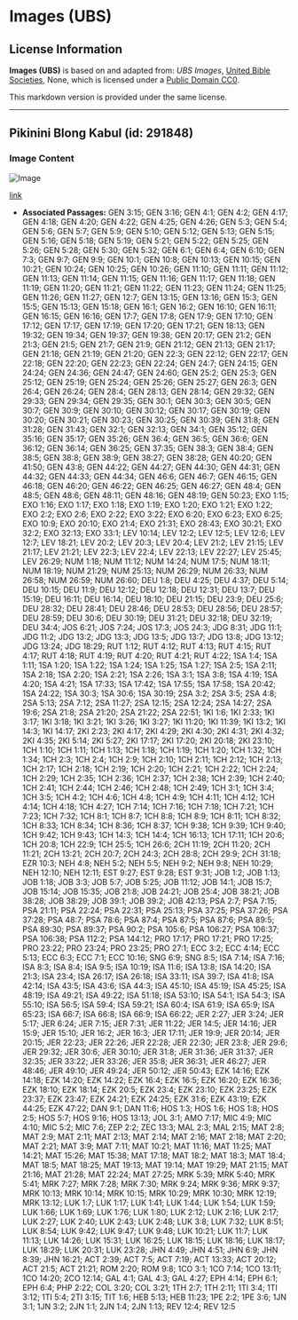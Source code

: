 # Images (UBS)

## License Information

**Images (UBS)** is based on and adapted from: _UBS Images_, [United Bible Societies](https://unitedbiblesocieties.org/), None, which is licensed under a [Public Domain CC0](https://creativecommons.org/public-domain/cc0/).

This markdown version is provided under the same license.



--------------------------------

## Pikinini Blong Kabul (id: 291848)

### Image Content

![Image](https://cdn.aquifer.bible/aquifer-content/resources/Media/WEB-0129_children_of_kabul.jpg)

[link](https://cdn.aquifer.bible/aquifer-content/resources/Media/WEB-0129_children_of_kabul.jpg)

* **Associated Passages:** GEN 3:15; GEN 3:16; GEN 4:1; GEN 4:2; GEN 4:17; GEN 4:18; GEN 4:20; GEN 4:22; GEN 4:25; GEN 4:26; GEN 5:3; GEN 5:4; GEN 5:6; GEN 5:7; GEN 5:9; GEN 5:10; GEN 5:12; GEN 5:13; GEN 5:15; GEN 5:16; GEN 5:18; GEN 5:19; GEN 5:21; GEN 5:22; GEN 5:25; GEN 5:26; GEN 5:28; GEN 5:30; GEN 5:32; GEN 6:1; GEN 6:4; GEN 6:10; GEN 7:3; GEN 9:7; GEN 9:9; GEN 10:1; GEN 10:8; GEN 10:13; GEN 10:15; GEN 10:21; GEN 10:24; GEN 10:25; GEN 10:26; GEN 11:10; GEN 11:11; GEN 11:12; GEN 11:13; GEN 11:14; GEN 11:15; GEN 11:16; GEN 11:17; GEN 11:18; GEN 11:19; GEN 11:20; GEN 11:21; GEN 11:22; GEN 11:23; GEN 11:24; GEN 11:25; GEN 11:26; GEN 11:27; GEN 12:7; GEN 13:15; GEN 13:16; GEN 15:3; GEN 15:5; GEN 15:13; GEN 15:18; GEN 16:1; GEN 16:2; GEN 16:10; GEN 16:11; GEN 16:15; GEN 16:16; GEN 17:7; GEN 17:8; GEN 17:9; GEN 17:10; GEN 17:12; GEN 17:17; GEN 17:19; GEN 17:20; GEN 17:21; GEN 18:13; GEN 19:32; GEN 19:34; GEN 19:37; GEN 19:38; GEN 20:17; GEN 21:2; GEN 21:3; GEN 21:5; GEN 21:7; GEN 21:9; GEN 21:12; GEN 21:13; GEN 21:17; GEN 21:18; GEN 21:19; GEN 21:20; GEN 22:3; GEN 22:12; GEN 22:17; GEN 22:18; GEN 22:20; GEN 22:23; GEN 22:24; GEN 24:7; GEN 24:15; GEN 24:24; GEN 24:36; GEN 24:47; GEN 24:60; GEN 25:2; GEN 25:3; GEN 25:12; GEN 25:19; GEN 25:24; GEN 25:26; GEN 25:27; GEN 26:3; GEN 26:4; GEN 26:24; GEN 28:4; GEN 28:13; GEN 28:14; GEN 29:32; GEN 29:33; GEN 29:34; GEN 29:35; GEN 30:1; GEN 30:3; GEN 30:5; GEN 30:7; GEN 30:9; GEN 30:10; GEN 30:12; GEN 30:17; GEN 30:19; GEN 30:20; GEN 30:21; GEN 30:23; GEN 30:25; GEN 30:39; GEN 31:8; GEN 31:28; GEN 31:43; GEN 32:1; GEN 32:13; GEN 34:1; GEN 35:12; GEN 35:16; GEN 35:17; GEN 35:26; GEN 36:4; GEN 36:5; GEN 36:6; GEN 36:12; GEN 36:14; GEN 36:25; GEN 37:35; GEN 38:3; GEN 38:4; GEN 38:5; GEN 38:8; GEN 38:9; GEN 38:27; GEN 38:28; GEN 40:20; GEN 41:50; GEN 43:8; GEN 44:22; GEN 44:27; GEN 44:30; GEN 44:31; GEN 44:32; GEN 44:33; GEN 44:34; GEN 46:6; GEN 46:7; GEN 46:15; GEN 46:18; GEN 46:20; GEN 46:22; GEN 46:25; GEN 46:27; GEN 48:4; GEN 48:5; GEN 48:6; GEN 48:11; GEN 48:16; GEN 48:19; GEN 50:23; EXO 1:15; EXO 1:16; EXO 1:17; EXO 1:18; EXO 1:19; EXO 1:20; EXO 1:21; EXO 1:22; EXO 2:2; EXO 2:6; EXO 2:22; EXO 3:22; EXO 6:20; EXO 6:23; EXO 6:25; EXO 10:9; EXO 20:10; EXO 21:4; EXO 21:31; EXO 28:43; EXO 30:21; EXO 32:2; EXO 32:13; EXO 33:1; LEV 10:14; LEV 12:2; LEV 12:5; LEV 12:6; LEV 12:7; LEV 18:21; LEV 20:2; LEV 20:3; LEV 20:4; LEV 21:2; LEV 21:15; LEV 21:17; LEV 21:21; LEV 22:3; LEV 22:4; LEV 22:13; LEV 22:27; LEV 25:45; LEV 26:29; NUM 1:18; NUM 11:12; NUM 14:24; NUM 17:5; NUM 18:11; NUM 18:19; NUM 21:29; NUM 25:13; NUM 26:29; NUM 26:33; NUM 26:58; NUM 26:59; NUM 26:60; DEU 1:8; DEU 4:25; DEU 4:37; DEU 5:14; DEU 10:15; DEU 11:9; DEU 12:12; DEU 12:18; DEU 12:31; DEU 13:7; DEU 15:19; DEU 16:11; DEU 16:14; DEU 18:10; DEU 21:15; DEU 23:9; DEU 25:6; DEU 28:32; DEU 28:41; DEU 28:46; DEU 28:53; DEU 28:56; DEU 28:57; DEU 28:59; DEU 30:6; DEU 30:19; DEU 31:21; DEU 32:18; DEU 32:19; DEU 34:4; JOS 6:21; JOS 7:24; JOS 17:3; JOS 24:3; JDG 8:31; JDG 11:1; JDG 11:2; JDG 13:2; JDG 13:3; JDG 13:5; JDG 13:7; JDG 13:8; JDG 13:12; JDG 13:24; JDG 18:29; RUT 1:12; RUT 4:12; RUT 4:13; RUT 4:15; RUT 4:17; RUT 4:18; RUT 4:19; RUT 4:20; RUT 4:21; RUT 4:22; 1SA 1:4; 1SA 1:11; 1SA 1:20; 1SA 1:22; 1SA 1:24; 1SA 1:25; 1SA 1:27; 1SA 2:5; 1SA 2:11; 1SA 2:18; 1SA 2:20; 1SA 2:21; 1SA 2:26; 1SA 3:1; 1SA 3:8; 1SA 4:19; 1SA 4:20; 1SA 4:21; 1SA 17:33; 1SA 17:42; 1SA 17:55; 1SA 17:58; 1SA 20:42; 1SA 24:22; 1SA 30:3; 1SA 30:6; 1SA 30:19; 2SA 3:2; 2SA 3:5; 2SA 4:8; 2SA 5:13; 2SA 7:12; 2SA 11:27; 2SA 12:15; 2SA 12:24; 2SA 14:27; 2SA 19:6; 2SA 21:8; 2SA 21:20; 2SA 21:22; 2SA 22:51; 1KI 1:6; 1KI 2:33; 1KI 3:17; 1KI 3:18; 1KI 3:21; 1KI 3:26; 1KI 3:27; 1KI 11:20; 1KI 11:39; 1KI 13:2; 1KI 14:3; 1KI 14:17; 2KI 2:23; 2KI 4:17; 2KI 4:29; 2KI 4:30; 2KI 4:31; 2KI 4:32; 2KI 4:35; 2KI 5:14; 2KI 5:27; 2KI 17:17; 2KI 17:20; 2KI 20:18; 2KI 23:10; 1CH 1:10; 1CH 1:11; 1CH 1:13; 1CH 1:18; 1CH 1:19; 1CH 1:20; 1CH 1:32; 1CH 1:34; 1CH 2:3; 1CH 2:4; 1CH 2:9; 1CH 2:10; 1CH 2:11; 1CH 2:12; 1CH 2:13; 1CH 2:17; 1CH 2:18; 1CH 2:19; 1CH 2:20; 1CH 2:21; 1CH 2:22; 1CH 2:24; 1CH 2:29; 1CH 2:35; 1CH 2:36; 1CH 2:37; 1CH 2:38; 1CH 2:39; 1CH 2:40; 1CH 2:41; 1CH 2:44; 1CH 2:46; 1CH 2:48; 1CH 2:49; 1CH 3:1; 1CH 3:4; 1CH 3:5; 1CH 4:2; 1CH 4:6; 1CH 4:8; 1CH 4:9; 1CH 4:11; 1CH 4:12; 1CH 4:14; 1CH 4:18; 1CH 4:27; 1CH 7:14; 1CH 7:16; 1CH 7:18; 1CH 7:21; 1CH 7:23; 1CH 7:32; 1CH 8:1; 1CH 8:7; 1CH 8:8; 1CH 8:9; 1CH 8:11; 1CH 8:32; 1CH 8:33; 1CH 8:34; 1CH 8:36; 1CH 8:37; 1CH 9:38; 1CH 9:39; 1CH 9:40; 1CH 9:42; 1CH 9:43; 1CH 14:3; 1CH 14:4; 1CH 16:13; 1CH 17:11; 1CH 20:6; 1CH 20:8; 1CH 22:9; 1CH 25:5; 1CH 26:6; 2CH 11:19; 2CH 11:20; 2CH 11:21; 2CH 13:21; 2CH 20:7; 2CH 24:3; 2CH 28:8; 2CH 29:9; 2CH 31:18; EZR 10:3; NEH 4:8; NEH 5:2; NEH 5:5; NEH 9:2; NEH 9:8; NEH 10:29; NEH 12:10; NEH 12:11; EST 9:27; EST 9:28; EST 9:31; JOB 1:2; JOB 1:13; JOB 1:18; JOB 3:3; JOB 5:7; JOB 5:25; JOB 11:12; JOB 14:1; JOB 15:7; JOB 15:14; JOB 15:35; JOB 21:8; JOB 24:21; JOB 25:4; JOB 38:21; JOB 38:28; JOB 38:29; JOB 39:1; JOB 39:2; JOB 42:13; PSA 2:7; PSA 7:15; PSA 21:11; PSA 22:24; PSA 22:31; PSA 25:13; PSA 37:25; PSA 37:26; PSA 37:28; PSA 48:7; PSA 78:6; PSA 87:4; PSA 87:5; PSA 87:6; PSA 89:5; PSA 89:30; PSA 89:37; PSA 90:2; PSA 105:6; PSA 106:27; PSA 106:37; PSA 106:38; PSA 112:2; PSA 144:12; PRO 17:17; PRO 17:21; PRO 17:25; PRO 23:22; PRO 23:24; PRO 23:25; PRO 27:1; ECC 3:2; ECC 4:14; ECC 5:13; ECC 6:3; ECC 7:1; ECC 10:16; SNG 6:9; SNG 8:5; ISA 7:14; ISA 7:16; ISA 8:3; ISA 8:4; ISA 9:5; ISA 10:19; ISA 11:6; ISA 13:8; ISA 14:20; ISA 21:3; ISA 23:4; ISA 26:17; ISA 26:18; ISA 33:11; ISA 39:7; ISA 41:8; ISA 42:14; ISA 43:5; ISA 43:6; ISA 44:3; ISA 45:10; ISA 45:19; ISA 45:25; ISA 48:19; ISA 49:21; ISA 49:22; ISA 51:18; ISA 53:10; ISA 54:1; ISA 54:3; ISA 55:10; ISA 56:5; ISA 59:4; ISA 59:21; ISA 60:4; ISA 61:9; ISA 65:9; ISA 65:23; ISA 66:7; ISA 66:8; ISA 66:9; ISA 66:22; JER 2:27; JER 3:24; JER 5:17; JER 6:24; JER 7:15; JER 7:31; JER 11:22; JER 14:5; JER 14:16; JER 15:9; JER 15:10; JER 16:2; JER 16:3; JER 17:11; JER 19:9; JER 20:14; JER 20:15; JER 22:23; JER 22:26; JER 22:28; JER 22:30; JER 23:8; JER 29:6; JER 29:32; JER 30:6; JER 30:10; JER 31:8; JER 31:36; JER 31:37; JER 32:35; JER 33:22; JER 33:26; JER 35:8; JER 36:31; JER 46:27; JER 48:46; JER 49:10; JER 49:24; JER 50:12; JER 50:43; EZK 14:16; EZK 14:18; EZK 14:20; EZK 14:22; EZK 16:4; EZK 16:5; EZK 16:20; EZK 16:36; EZK 18:10; EZK 18:14; EZK 20:5; EZK 23:4; EZK 23:10; EZK 23:25; EZK 23:37; EZK 23:47; EZK 24:21; EZK 24:25; EZK 31:6; EZK 43:19; EZK 44:25; EZK 47:22; DAN 9:1; DAN 11:6; HOS 1:3; HOS 1:6; HOS 1:8; HOS 2:5; HOS 5:7; HOS 9:16; HOS 13:13; JOL 3:1; AMO 7:17; MIC 4:9; MIC 4:10; MIC 5:2; MIC 7:6; ZEP 2:2; ZEC 13:3; MAL 2:3; MAL 2:15; MAT 2:8; MAT 2:9; MAT 2:11; MAT 2:13; MAT 2:14; MAT 2:16; MAT 2:18; MAT 2:20; MAT 2:21; MAT 3:9; MAT 7:11; MAT 10:21; MAT 11:16; MAT 11:25; MAT 14:21; MAT 15:26; MAT 15:38; MAT 17:18; MAT 18:2; MAT 18:3; MAT 18:4; MAT 18:5; MAT 18:25; MAT 19:13; MAT 19:14; MAT 19:29; MAT 21:15; MAT 21:16; MAT 21:28; MAT 22:24; MAT 27:25; MRK 5:39; MRK 5:40; MRK 5:41; MRK 7:27; MRK 7:28; MRK 7:30; MRK 9:24; MRK 9:36; MRK 9:37; MRK 10:13; MRK 10:14; MRK 10:15; MRK 10:29; MRK 10:30; MRK 12:19; MRK 13:12; LUK 1:7; LUK 1:17; LUK 1:41; LUK 1:44; LUK 1:54; LUK 1:59; LUK 1:66; LUK 1:69; LUK 1:76; LUK 1:80; LUK 2:12; LUK 2:16; LUK 2:17; LUK 2:27; LUK 2:40; LUK 2:43; LUK 2:48; LUK 3:8; LUK 7:32; LUK 8:51; LUK 8:54; LUK 9:42; LUK 9:47; LUK 9:48; LUK 10:21; LUK 11:7; LUK 11:13; LUK 14:26; LUK 15:31; LUK 16:25; LUK 18:15; LUK 18:16; LUK 18:17; LUK 18:29; LUK 20:31; LUK 23:28; JHN 4:49; JHN 4:51; JHN 6:9; JHN 8:39; JHN 16:21; ACT 2:39; ACT 7:5; ACT 7:19; ACT 13:33; ACT 20:12; ACT 21:5; ACT 21:21; ROM 2:20; ROM 9:8; 1CO 3:1; 1CO 7:14; 1CO 13:11; 1CO 14:20; 2CO 12:14; GAL 4:1; GAL 4:3; GAL 4:27; EPH 4:14; EPH 6:1; EPH 6:4; PHP 2:22; COL 3:20; COL 3:21; 1TH 2:7; 1TH 2:11; 1TI 3:4; 1TI 3:12; 1TI 5:4; 2TI 3:15; TIT 1:6; HEB 5:13; HEB 11:23; 1PE 2:2; 1PE 3:6; 1JN 3:1; 1JN 3:2; 2JN 1:1; 2JN 1:4; 2JN 1:13; REV 12:4; REV 12:5

